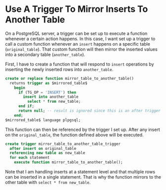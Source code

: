 # Use A Trigger To Mirror Inserts To Another Table

On a PostgreSQL server, a trigger can be set up to execute a function whenever
a certain action happens. In this case, I want set up a trigger to call a
custom function whenever an `insert` happens on a specific table
(`original_table`). That custom function will then mirror the inserted values
into a secondary table (`another_table`).

First, I have to create a function that will respond to `insert` operations by
inserting the newly inserted rows into `another_table`.

```sql
create or replace function mirror_table_to_another_table()
  returns trigger as $mirrored_table$
    begin
      if (TG_OP = 'INSERT') then
        insert into another_table
          select * from new_table;
      end if;
      return null; -- result is ignored since this is an after trigger
    end;
$mirrored_table$ language plpgsql;
```

This function can then be referenced by the trigger I set up. After any insert
on the `original_table`, the function defined above will be executed.

```sql
create trigger mirror_table_to_another_table_trigger
  after insert on original_table
  referencing new table as new_table
  for each statement
    execute function mirror_table_to_another_table();
```

Note that I am handling inserts at a statement level and that multiple rows can
be inserted in a single statement. That is why the function mirrors to the
other table with `select * from new_table`.

